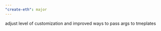 ```yaml
---
"create-eth": major
---
```


adjust level of customization and improved ways to pass args to tmeplates
